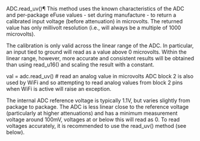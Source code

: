 
ADC.read_uv()¶
This method uses the known characteristics of the ADC and per-package eFuse values - set during manufacture - to return a calibrated input voltage (before attenuation) in microvolts. The returned value has only millivolt resolution (i.e., will always be a multiple of 1000 microvolts).

The calibration is only valid across the linear range of the ADC. In particular, an input tied to ground will read as a value above 0 microvolts. Within the linear range, however, more accurate and consistent results will be obtained than using read_u16() and scaling the result with a constant.


val = adc.read_uv()   # read an analog value in microvolts
ADC block 2 is also used by WiFi and so attempting to read analog values from block 2 pins when WiFi is active will raise an exception.

The internal ADC reference voltage is typically 1.1V, but varies slightly from package to package. The ADC is less linear close to the reference voltage (particularly at higher attenuations) and has a minimum measurement voltage around 100mV, voltages at or below this will read as 0. To read voltages accurately, it is recommended to use the read_uv() method (see below).

